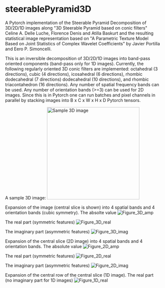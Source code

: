 # steerablePyramid3D
A Pytorch implementation of the Steerable Pyramid Decomposition of 3D/2D/1D images along "3D Steerable Pyramid based on conic filters"
Celine A. Delle Luche, Florence Denis and Atilla Baskurt and the resulting statistical image representation based on "A Parametric Texture Model Based on Joint Statistics of Complex Wavelet Coefficients" by Javier Portilla and Eero P. Simoncelli.

This is an inversible decomposition of 3D/2D/1D images into band-pass oriented components (band-pass only for 1D images). Currently, the following regularly oriented 3D conic filters are implemented: octahedral (3 directions), cubic (4 directions), icosahedral (6 directions), rhombic dodecahedral (7 directions) dodecahedral (10 directions), and rhombic triacontahedron (16 directions). Any number of spatial frequency bands can be used. Any number of orientation bands (>=3) can be used for 2D images. Since this is in Pytorch one can run batches and pixel channels in parallel by stacking images into B x C x W x H x D Pytorch tensors.

A sample 3D image:
<img width="300" alt="Sample 3D image" src="https://github.com/user-attachments/assets/4bef7169-14e4-40c8-985f-c5bd18d43d09" />

Expansion of the image (central slice is shown) into 4 spatial bands and 4 orientation bands (cubic symmetry).
The absolte value
![Figure_3D_amp](https://github.com/user-attachments/assets/53a9912d-2c3e-4064-bcc5-64b315501105)

The real part (symmetric features)
![Figure_3D_real](https://github.com/user-attachments/assets/fb37e349-5b06-4837-8ac4-1e8bd1aafd4f)

The imaginary part (asymmetric features)
![Figure_3D_imag](https://github.com/user-attachments/assets/e73ab13e-7857-4ac6-80cc-c24062b8af83)

Expansion of the central slice (2D image) into 4 spatial bands and 4 orientation bands.
The absolute value
![Figure_2D_amp](https://github.com/user-attachments/assets/588310d1-4601-4b9a-9d8e-f01d7eb7e7a7)

The real part (symmetric features)
![Figure_2D_real](https://github.com/user-attachments/assets/b81aa5b5-71c4-4200-b021-4c134ce9df4c)

The imaginary part (asymmetric features)
![Figure_2D_imag](https://github.com/user-attachments/assets/6666f057-bbf6-4938-af1a-2752ff897e7d)

Expansion of the central row of the central slice (1D image).
The real part (no imaginary part for 1D images)
![Figure_1D_real](https://github.com/user-attachments/assets/fb2a4b16-77d5-4c40-b62c-8b29fa032cdc)

